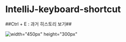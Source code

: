 # IntelliJ-keyboard-shortcut


##Ctrl + E : 과거 히스토리 보기##


![width="450px" height="300px"](https://user-images.githubusercontent.com/97818720/156151530-2eaa20b0-3f07-41df-950e-79fea5e28cd3.png)
